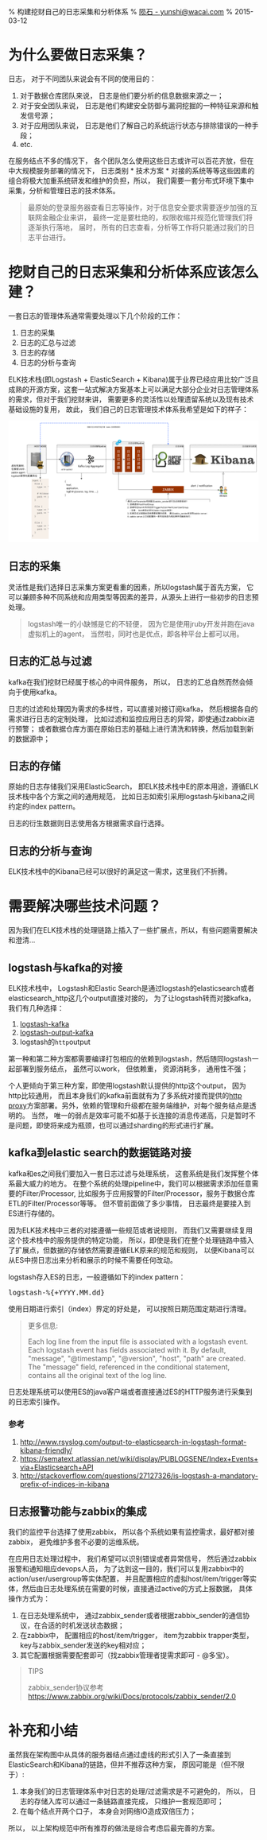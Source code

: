 % 构建挖财自己的日志采集和分析体系
% [陨石 - yunshi@wacai.com](mailto:yunshi@wacai.com)
% 2015-03-12

# 为什么要做日志采集？

日志， 对于不同团队来说会有不同的使用目的：

1. 对于数据仓库团队来说， 日志是他们要分析的信息数据来源之一；
2. 对于安全团队来说， 日志是他们构建安全防御与漏洞挖掘的一种特征来源和触发信号源；
3. 对于应用团队来说， 日志是他们了解自己的系统运行状态与排除错误的一种手段；
4. etc.

在服务结点不多的情况下， 各个团队怎么使用这些日志或许可以百花齐放，但在中大规模服务部署的情况下， 日志类别 * 技术方案 * 对接的系统等等这些因素的组合将极大加重系统研发和维护的负担，所以， 我们需要一套分布式环境下集中采集，分析和管理日志的技术体系。

> 最原始的登录服务器查看日志等操作，对于信息安全要求需要逐步加强的互联网金融企业来讲， 最终一定是要杜绝的，权限收缩并规范化管理我们将逐渐执行落地， 届时， 所有的日志查看，分析等工作将只能通过我们的日志平台进行。

# 挖财自己的日志采集和分析体系应该怎么建？

一套日志的管理体系通常需要处理以下几个阶段的工作：

1. 日志的采集
2. 日志的汇总与过滤
3. 日志的存储
4. 日志的分析与查询

ELK技术栈(即Logstash + ElasticSearch + Kibana)属于业界已经应用比较广泛且成熟的开源方案，这套一站式解决方案基本上可以满足大部分企业对日志管理体系的需求，但对于我们挖财来讲， 需要更多的灵活性以处理遗留系统以及现有技术基础设施的复用， 故此， 我们自己的日志管理技术体系我希望是如下的样子：

![](images/logging-platform.png)

## 日志的采集

灵活性是我们选择日志采集方案更看重的因素，所以logstash属于首先方案， 它可以兼顾多种不同系统和应用类型等因素的差异，从源头上进行一些初步的日志预处理。

> logstash唯一的小缺憾是它的不轻便， 因为它是使用jruby开发并跑在java虚拟机上的agent， 当然啦，同时也是优点，即各种平台上都可以用。

## 日志的汇总与过滤 

kafka在我们挖财已经属于核心的中间件服务， 所以， 日志的汇总自然而然会倾向于使用kafka。

日志的过滤和处理因为需求的多样性，可以直接对接订阅kafka， 然后根据各自的需求进行日志的定制处理， 比如过滤和监控应用日志的异常，即使通过zabbix进行预警； 或者数据仓库方面在原始日志的基础上进行清洗和转换，然后加载到新的数据源中；

## 日志的存储

原始的日志存储我们采用ElasticSearch， 即ELK技术栈中E的原本用途，遵循ELK技术栈中各个方案之间的通用规范， 比如日志如索引采用logstash与kibana之间约定的index pattern。

日志的衍生数据则日志使用各方根据需求自行选择。

## 日志的分析与查询

ELK技术栈中的Kibana已经可以很好的满足这一需求，这里我们不折腾。

# 需要解决哪些技术问题？

因为我们在ELK技术栈的处理链路上插入了一些扩展点，所以，有些问题需要解决和澄清...

## logstash与kafka的对接

ELK技术栈中， Logstash和Elastic Search是通过logstash的elasticsearch或者elasticsearch_http这几个output直接对接的， 为了让logstash转而对接kafka，我们有几种选择：

1. [logstash-kafka](https://github.com/joekiller/logstash-kafka)
2. [logstash-output-kafka](https://github.com/logstash-plugins/logstash-output-kafka)
3. logstash的`http`output

第一种和第二种方案都需要编译打包相应的依赖到logstash，然后随同logstash一起部署到服务结点， 虽然可以work， 但依赖重， 资源消耗多， 通用性不强；

个人更倾向于第三种方案，即使用logstash默认提供的http这个output， 因为http比较通用， 而且本身我们的kafka前面就有为了多系统对接而提供的[http proxy](http://git.caimi-inc.com/money/csw-kafka-frontier)方案部署。另外，依赖的管理和升级都在服务端维护，对每个服务结点是透明的。 当然， 唯一的弱点是效率可能不如基于长连接的消息传递高，只是暂时不是问题，即使将来成为瓶颈，也可以通过sharding的形式进行扩展。

## kafka到elastic search的数据链路对接

kafka和es之间我们要加入一套日志过滤与处理系统， 这套系统是我们发挥整个体系最大威力的地方。 在整个系统的处理pipeline中，我们可以根据需求添加任意需要的Filter/Processor, 比如服务于应用报警的Filter/Processor，服务于数据仓库ETL的Filter/Processor等等。 但不管前面做了多少事情， 日志最终是要接入到ES进行存储的。 

因为ELK技术栈中三者的对接遵循一些规范或者说规则， 而我们又需要继续复用这个技术栈中的服务提供的特定功能， 所以，即使是我们在整个处理链路中插入了扩展点，但数据的存储依然需要遵循ELK原来的规范和规则， 以便Kibana可以从ES中捞日志出来分析和展示的时候不需要任何改动。

logstash存入ES的日志，一般遵循如下的index pattern：

<pre class=".pre-scrollable">
logstash-%{+YYYY.MM.dd}
</pre>

使用日期进行索引（index）界定的好处是， 可以按照日期范围定期进行清理。

> 更多信息: 
> 
> Each log line from the input file is associated with a logstash event. Each logstash event has fields associated with it. By default, "message", "@timestamp", "@version", "host", "path" are created. The "message" field, referenced in the conditional statement, contains all the original text of the log line.

日志处理系统可以使用ES的java客户端或者直接通过ES的HTTP服务进行采集到的日志索引操作。

### 参考

1. <http://www.rsyslog.com/output-to-elasticsearch-in-logstash-format-kibana-friendly/>
2. <https://sematext.atlassian.net/wiki/display/PUBLOGSENE/Index+Events+via+Elasticsearch+API>
3. <http://stackoverflow.com/questions/27127326/is-logstash-a-mandatory-prefix-of-indices-in-kibana>

## 日志报警功能与zabbix的集成

我们的监控平台选择了使用zabbix， 所以各个系统如果有监控需求，最好都对接zabbix， 避免维护多套不必要的运维系统。

在应用日志处理过程中， 我们希望可以识别错误或者异常信号， 然后通过zabbix报警和通知相应devops人员， 为了达到这一目的，我们可以复用zabbix中的action/user/usergroup等实体配置， 并且配置相应的虚拟host/item/trigger等实体，然后由日志处理系统在需要的时候，直接通过active的方式上报数据， 具体操作方式为：

1. 在日志处理系统中， 通过zabbix_sender或者根据zabbix_sender的通信协议，在合适的时机发送状态数据；
2. 在zabbix中， 配置相应的host/item/trigger， item为zabbix trapper类型，key与zabbix_sender发送的key相对应；
3. 其它配置根据需要配套即可（找zabbix管理者提需求即可 - @多宝）。

> TIPS
>
> zabbix_sender协议参考<https://www.zabbix.org/wiki/Docs/protocols/zabbix_sender/2.0>

# 补充和小结

虽然我在架构图中从具体的服务器结点通过虚线的形式引入了一条直接到ElasticSearch和Kibana的链路，但并不推荐这种方案， 原因可能是（但不限于）:

1. 本身我们的日志管理体系中对日志的处理/过滤需求是不可避免的， 所以， 日志的存储入库可以通过一条链路直接完成， 只维护一套规范即可；
2. 在每个结点开两个口子， 本身会对网络IO造成双倍压力；

所以， 以上架构规范中所有推荐的做法是综合考虑后最完善的方案。





